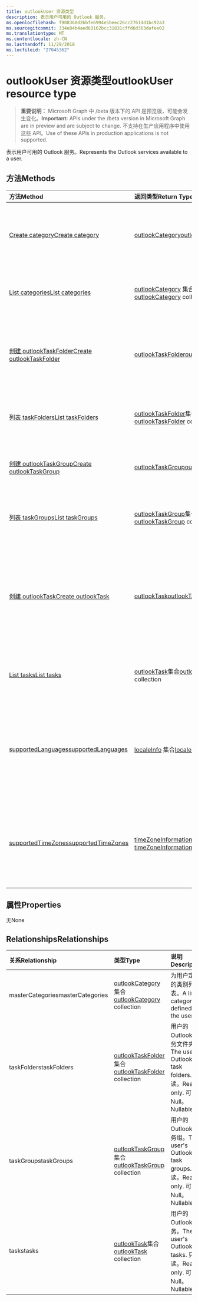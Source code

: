 ```yaml
---
title: outlookUser 资源类型
description: 表示用户可用的 Outlook 服务。
ms.openlocfilehash: f908360d26bfe6994e5beec26cc2761dd1bc92a3
ms.sourcegitcommit: 334e84b4aed63162bcc31831cffd6d363dafee02
ms.translationtype: MT
ms.contentlocale: zh-CN
ms.lasthandoff: 11/29/2018
ms.locfileid: "27045362"
---
```

# <a name="outlookuser-resource-type"></a><span data-ttu-id="77949-103">outlookUser 资源类型</span><span class="sxs-lookup"><span data-stu-id="77949-103">outlookUser resource type</span></span>

> <span data-ttu-id="77949-104">**重要说明：** Microsoft Graph 中 /beta 版本下的 API 是预览版，可能会发生变化。</span><span class="sxs-lookup"><span data-stu-id="77949-104">**Important:** APIs under the /beta version in Microsoft Graph are in preview and are subject to change.</span></span> <span data-ttu-id="77949-105">不支持在生产应用程序中使用这些 API。</span><span class="sxs-lookup"><span data-stu-id="77949-105">Use of these APIs in production applications is not supported.</span></span>

<span data-ttu-id="77949-106">表示用户可用的 Outlook 服务。</span><span class="sxs-lookup"><span data-stu-id="77949-106">Represents the Outlook services available to a user.</span></span>


## <a name="methods"></a><span data-ttu-id="77949-107">方法</span><span class="sxs-lookup"><span data-stu-id="77949-107">Methods</span></span>

| <span data-ttu-id="77949-108">方法</span><span class="sxs-lookup"><span data-stu-id="77949-108">Method</span></span>           | <span data-ttu-id="77949-109">返回类型</span><span class="sxs-lookup"><span data-stu-id="77949-109">Return Type</span></span>    |<span data-ttu-id="77949-110">说明</span><span class="sxs-lookup"><span data-stu-id="77949-110">Description</span></span>|
|:---------------|:--------|:----------|
|[<span data-ttu-id="77949-111">Create category</span><span class="sxs-lookup"><span data-stu-id="77949-111">Create category</span></span>](../api/outlookuser-post-mastercategories.md) | [<span data-ttu-id="77949-112">outlookCategory</span><span class="sxs-lookup"><span data-stu-id="77949-112">outlookCategory</span></span>](outlookcategory.md) |<span data-ttu-id="77949-113">在用户主类别列表中创建 **outlookCategory** 对象。</span><span class="sxs-lookup"><span data-stu-id="77949-113">Create an **outlookCategory** object in the user's master list of categories.</span></span>|
|[<span data-ttu-id="77949-114">List categories</span><span class="sxs-lookup"><span data-stu-id="77949-114">List categories</span></span>](../api/outlookuser-list-mastercategories.md) | <span data-ttu-id="77949-115">[outlookCategory](outlookcategory.md) 集合</span><span class="sxs-lookup"><span data-stu-id="77949-115">[outlookCategory](outlookcategory.md) collection</span></span> |<span data-ttu-id="77949-116">获取为用户定义的所有类别。</span><span class="sxs-lookup"><span data-stu-id="77949-116">Get all the categories that have been defined for the user.</span></span>|
|[<span data-ttu-id="77949-117">创建 outlookTaskFolder</span><span class="sxs-lookup"><span data-stu-id="77949-117">Create outlookTaskFolder</span></span>](../api/outlookuser-post-taskfolders.md) |[<span data-ttu-id="77949-118">outlookTaskFolder</span><span class="sxs-lookup"><span data-stu-id="77949-118">outlookTaskFolder</span></span>](outlooktaskfolder.md)| <span data-ttu-id="77949-119">创建任务文件夹中的默认任务组 (`My Tasks`) 的用户的邮箱。</span><span class="sxs-lookup"><span data-stu-id="77949-119">Create a task folder in the default task group (`My Tasks`) of the user's mailbox.</span></span>|
|[<span data-ttu-id="77949-120">列表 taskFolders</span><span class="sxs-lookup"><span data-stu-id="77949-120">List taskFolders</span></span>](../api/outlookuser-list-taskfolders.md) |<span data-ttu-id="77949-121">[outlookTaskFolder](outlooktaskfolder.md)集合</span><span class="sxs-lookup"><span data-stu-id="77949-121">[outlookTaskFolder](outlooktaskfolder.md) collection</span></span>| <span data-ttu-id="77949-122">获取用户的邮箱中的所有 Outlook 任务文件夹。</span><span class="sxs-lookup"><span data-stu-id="77949-122">Get all the Outlook task folders in the user's mailbox.</span></span>|
|[<span data-ttu-id="77949-123">创建 outlookTaskGroup</span><span class="sxs-lookup"><span data-stu-id="77949-123">Create outlookTaskGroup</span></span>](../api/outlookuser-post-taskgroups.md) |[<span data-ttu-id="77949-124">outlookTaskGroup</span><span class="sxs-lookup"><span data-stu-id="77949-124">outlookTaskGroup</span></span>](outlooktaskgroup.md)| <span data-ttu-id="77949-125">在用户邮箱中创建 Outlook 任务组。</span><span class="sxs-lookup"><span data-stu-id="77949-125">Create an Outlook task group in the user's mailbox.</span></span>|
|[<span data-ttu-id="77949-126">列表 taskGroups</span><span class="sxs-lookup"><span data-stu-id="77949-126">List taskGroups</span></span>](../api/outlookuser-list-taskgroups.md) |<span data-ttu-id="77949-127">[outlookTaskGroup](outlooktaskgroup.md)集合</span><span class="sxs-lookup"><span data-stu-id="77949-127">[outlookTaskGroup](outlooktaskgroup.md) collection</span></span>| <span data-ttu-id="77949-128">获取用户的邮箱中的所有 Outlook 任务组。</span><span class="sxs-lookup"><span data-stu-id="77949-128">Get all the Outlook task groups in the user's mailbox.</span></span>|
|[<span data-ttu-id="77949-129">创建 outlookTask</span><span class="sxs-lookup"><span data-stu-id="77949-129">Create outlookTask</span></span>](../api/outlookuser-post-tasks.md) |[<span data-ttu-id="77949-130">outlookTask</span><span class="sxs-lookup"><span data-stu-id="77949-130">outlookTask</span></span>](outlooktask.md)| <span data-ttu-id="77949-131">创建 Outlook 任务中的默认任务组 (`My Tasks`) 和默认任务文件夹 (`Tasks`) 用户的邮箱中。</span><span class="sxs-lookup"><span data-stu-id="77949-131">Create an Outlook task in the default task group (`My Tasks`) and default task folder (`Tasks`) in the user's mailbox.</span></span>|
|[<span data-ttu-id="77949-132">List tasks</span><span class="sxs-lookup"><span data-stu-id="77949-132">List tasks</span></span>](../api/outlookuser-list-tasks.md) |<span data-ttu-id="77949-133">[outlookTask](outlooktask.md)集合</span><span class="sxs-lookup"><span data-stu-id="77949-133">[outlookTask](outlooktask.md) collection</span></span>| <span data-ttu-id="77949-134">获取用户的邮箱中的所有 Outlook 任务。</span><span class="sxs-lookup"><span data-stu-id="77949-134">Get all the Outlook tasks in the user's mailbox.</span></span>|
|[<span data-ttu-id="77949-135">supportedLanguages</span><span class="sxs-lookup"><span data-stu-id="77949-135">supportedLanguages</span></span>](../api/outlookuser-supportedlanguages.md) | <span data-ttu-id="77949-136">[localeInfo](localeinfo.md) 集合</span><span class="sxs-lookup"><span data-stu-id="77949-136">[localeInfo](localeinfo.md) collection</span></span> | <span data-ttu-id="77949-137">获取用户支持的区域设置和语言列表，就像在用户的邮箱服务器上配置的那样。</span><span class="sxs-lookup"><span data-stu-id="77949-137">Get the list of locales and languages that is supported for the user, as configured on the user's mailbox server.</span></span> |
|[<span data-ttu-id="77949-138">supportedTimeZones</span><span class="sxs-lookup"><span data-stu-id="77949-138">supportedTimeZones</span></span>](../api/outlookuser-supportedtimezones.md) | <span data-ttu-id="77949-139">[timeZoneInformation](timezoneinformation.md) 集合</span><span class="sxs-lookup"><span data-stu-id="77949-139">[timeZoneInformation](timezoneinformation.md) collection</span></span> | <span data-ttu-id="77949-140">获取用户支持的时区列表，就像在用户的邮箱服务器上配置的那样。</span><span class="sxs-lookup"><span data-stu-id="77949-140">Get the list of time zones that is supported for the user, as configured on the user's mailbox server.</span></span> |


## <a name="properties"></a><span data-ttu-id="77949-141">属性</span><span class="sxs-lookup"><span data-stu-id="77949-141">Properties</span></span>
<span data-ttu-id="77949-142">无</span><span class="sxs-lookup"><span data-stu-id="77949-142">None</span></span>

## <a name="relationships"></a><span data-ttu-id="77949-143">Relationships</span><span class="sxs-lookup"><span data-stu-id="77949-143">Relationships</span></span>
| <span data-ttu-id="77949-144">关系</span><span class="sxs-lookup"><span data-stu-id="77949-144">Relationship</span></span> | <span data-ttu-id="77949-145">类型</span><span class="sxs-lookup"><span data-stu-id="77949-145">Type</span></span>   |<span data-ttu-id="77949-146">说明</span><span class="sxs-lookup"><span data-stu-id="77949-146">Description</span></span>|
|:---------------|:--------|:----------|
|<span data-ttu-id="77949-147">masterCategories</span><span class="sxs-lookup"><span data-stu-id="77949-147">masterCategories</span></span>|<span data-ttu-id="77949-148">[outlookCategory](../resources/outlookcategory.md) 集合</span><span class="sxs-lookup"><span data-stu-id="77949-148">[outlookCategory](../resources/outlookcategory.md) collection</span></span>| <span data-ttu-id="77949-149">为用户定义的类别列表。</span><span class="sxs-lookup"><span data-stu-id="77949-149">A list of categories defined for the user.</span></span> | 
|<span data-ttu-id="77949-150">taskFolders</span><span class="sxs-lookup"><span data-stu-id="77949-150">taskFolders</span></span>|<span data-ttu-id="77949-151">[outlookTaskFolder](outlooktaskfolder.md)集合</span><span class="sxs-lookup"><span data-stu-id="77949-151">[outlookTaskFolder](outlooktaskfolder.md) collection</span></span>| <span data-ttu-id="77949-152">用户的 Outlook 任务文件夹。</span><span class="sxs-lookup"><span data-stu-id="77949-152">The user's Outlook task folders.</span></span> <span data-ttu-id="77949-153">只读。</span><span class="sxs-lookup"><span data-stu-id="77949-153">Read-only.</span></span> <span data-ttu-id="77949-154">可为 Null。</span><span class="sxs-lookup"><span data-stu-id="77949-154">Nullable.</span></span>|
|<span data-ttu-id="77949-155">taskGroups</span><span class="sxs-lookup"><span data-stu-id="77949-155">taskGroups</span></span>|<span data-ttu-id="77949-156">[outlookTaskGroup](outlooktaskgroup.md)集合</span><span class="sxs-lookup"><span data-stu-id="77949-156">[outlookTaskGroup](outlooktaskgroup.md) collection</span></span>| <span data-ttu-id="77949-157">用户的 Outlook 任务组。</span><span class="sxs-lookup"><span data-stu-id="77949-157">The user's Outlook task groups.</span></span> <span data-ttu-id="77949-158">只读。</span><span class="sxs-lookup"><span data-stu-id="77949-158">Read-only.</span></span> <span data-ttu-id="77949-159">可为 Null。</span><span class="sxs-lookup"><span data-stu-id="77949-159">Nullable.</span></span>|
|<span data-ttu-id="77949-160">tasks</span><span class="sxs-lookup"><span data-stu-id="77949-160">tasks</span></span>|<span data-ttu-id="77949-161">[outlookTask](outlooktask.md)集合</span><span class="sxs-lookup"><span data-stu-id="77949-161">[outlookTask](outlooktask.md) collection</span></span>| <span data-ttu-id="77949-162">用户的 Outlook 任务。</span><span class="sxs-lookup"><span data-stu-id="77949-162">The user's Outlook tasks.</span></span> <span data-ttu-id="77949-163">只读。</span><span class="sxs-lookup"><span data-stu-id="77949-163">Read-only.</span></span> <span data-ttu-id="77949-164">可为 Null。</span><span class="sxs-lookup"><span data-stu-id="77949-164">Nullable.</span></span>|

<!-- uuid: 8fcb5dbc-d5aa-4681-8e31-b001d5168d79
2015-10-25 14:57:30 UTC -->
<!-- {
  "type": "#page.annotation",
  "description": "outlookUser resource",
  "keywords": "",
  "section": "documentation",
  "tocPath": ""
}-->